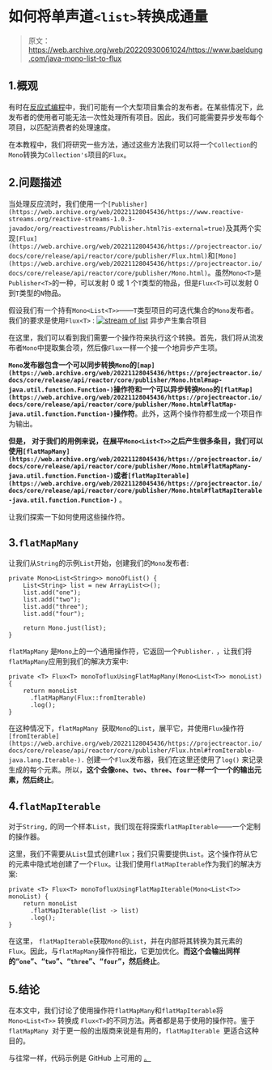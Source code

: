 # 如何将单声道`<list>`转换成通量

> 原文：<https://web.archive.org/web/20220930061024/https://www.baeldung.com/java-mono-list-to-flux>

## 1.概观

有时在[反应式编程](/web/20221128045436/https://www.baeldung.com/reactor-core)中，我们可能有一个大型项目集合的发布者。在某些情况下，此发布者的使用者可能无法一次性处理所有项目。因此，我们可能需要异步发布每个项目，以匹配消费者的处理速度。

在本教程中，我们将研究一些方法，通过这些方法我们可以将一个`Collection`的`Mono`转换为`Collection's`项目的`Flux`。

## 2.问题描述

当处理反应流时，我们使用一个`[Publisher](https://web.archive.org/web/20221128045436/https://www.reactive-streams.org/reactive-streams-1.0.3-javadoc/org/reactivestreams/Publisher.html?is-external=true)`及其两个实现`[Flux](https://web.archive.org/web/20221128045436/https://projectreactor.io/docs/core/release/api/reactor/core/publisher/Flux.html)`和`[Mono](https://web.archive.org/web/20221128045436/https://projectreactor.io/docs/core/release/api/reactor/core/publisher/Mono.html)`。虽然`Mono<T>`是`Publisher<T>`的一种，可以发射 0 或 1 个`T`类型的物品，但是`Flux<T>`可以发射 0 到`T`类型的`N`物品。

假设我们有一个持有`Mono<List<T>>`——`T`类型项目的可迭代集合的`Mono`发布者。我们的要求是使用`Flux<T>` : [![stream of list](img/dc79e7746d80eb9cff7f7622a6a60a98.png)](/web/20221128045436/https://www.baeldung.com/wp-content/uploads/2021/05/stream-of-list.png) 异步产生集合项目

在这里，我们可以看到我们需要一个操作符来执行这个转换。首先，我们将从流发布者`Mono`中提取集合项，然后像`Flux`一样一个接一个地异步产生项。

**`Mono`发布器包含一个可以同步转换`Mono`的`[map](https://web.archive.org/web/20221128045436/https://projectreactor.io/docs/core/release/api/reactor/core/publisher/Mono.html#map-java.util.function.Function-)`操作符和一个可以异步转换`Mono`的`[flatMap](https://web.archive.org/web/20221128045436/https://projectreactor.io/docs/core/release/api/reactor/core/publisher/Mono.html#flatMap-java.util.function.Function-)`操作符**。此外，这两个操作符都生成一个项目作为输出。

**但是，** **对于我们的用例来说，在展平`Mono<List<T>>`之后产生很多条目，我们可以使用`[flatMapMany](https://web.archive.org/web/20221128045436/https://projectreactor.io/docs/core/release/api/reactor/core/publisher/Mono.html#flatMapMany-java.util.function.Function-)`或者`[flatMapIterable](https://web.archive.org/web/20221128045436/https://projectreactor.io/docs/core/release/api/reactor/core/publisher/Mono.html#flatMapIterable-java.util.function.Function-)`** 。

让我们探索一下如何使用这些操作符。

## 3.`flatMapMany`

让我们从`String`的示例`List`开始，创建我们的`Mono`发布者:

```
private Mono<List<String>> monoOfList() {
    List<String> list = new ArrayList<>();
    list.add("one");
    list.add("two");
    list.add("three");
    list.add("four");

    return Mono.just(list);
}
```

`flatMapMany` 是`Mono`上的一个通用操作符，它返回一个`Publisher.` ，让我们将`flatMapMany`应用到我们的解决方案中:

```
private <T> Flux<T> monoTofluxUsingFlatMapMany(Mono<List<T>> monoList) {
    return monoList
      .flatMapMany(Flux::fromIterable)
      .log();
}
```

在这种情况下，`flatMapMany `获取`Mono`的`List`，展平它，并使用`Flux`操作符`[fromIterable](https://web.archive.org/web/20221128045436/https://projectreactor.io/docs/core/release/api/reactor/core/publisher/Flux.html#fromIterable-java.lang.Iterable-).` 创建一个`Flux`发布器，我们在这里还使用了`log()` 来记录生成的每个元素。所以，**这个会像`one`、`two`、`three`、`four`一样一个一个的输出元素，然后终止**。

## 4.`flatMapIterable`

对于`String,` 的同一个样本`List`，我们现在将探索`flatMapIterable`——一个定制的操作器。

这里，我们不需要从`List`显式创建`Flux`；我们只需要提供`List`。这个操作符从它的元素中隐式地创建了一个`Flux`。让我们使用`flatMapIterable`作为我们的解决方案:

```
private <T> Flux<T> monoTofluxUsingFlatMapIterable(Mono<List<T>> monoList) {
    return monoList
      .flatMapIterable(list -> list)
      .log();
}
```

在这里， `flatMapIterable`获取`Mono`的`List`，并在内部将其转换为其元素的`Flux`。因此，与`flatMapMany`操作符相比，它更加优化。**而这个会输出同样的“`one`”、“`two`”、“`three`”、“`four`”，然后终止**。

## 5.结论

在本文中，我们讨论了使用操作符`flatMapMany`和`flatMapIterable`将`Mono<List<T>>` 转换成 `Flux<T>`的不同方法。两者都是易于使用的操作符。鉴于`flatMapMany `对于更一般的出版商来说是有用的，`flatMapIterable `更适合这种目的。

与往常一样，代码示例是 GitHub 上可用的 [。](https://web.archive.org/web/20221128045436/https://github.com/eugenp/tutorials/tree/master/reactor-core)